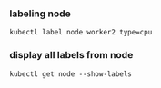 ### labeling node

    kubectl label node worker2 type=cpu

### display all labels from node

    kubectl get node --show-labels
